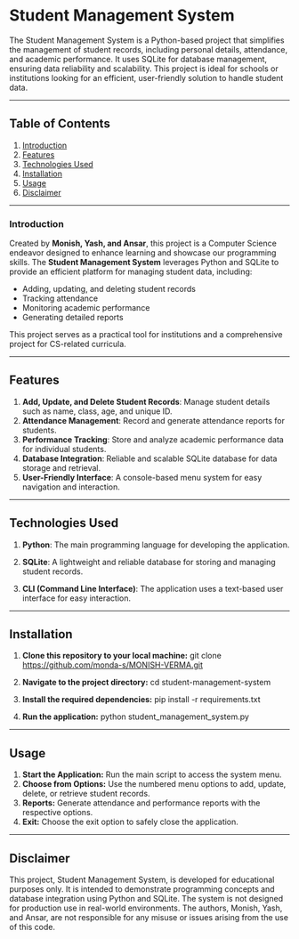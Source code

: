 # **Student Management System**

The Student Management System is a Python-based project that simplifies the management of student records, including personal details, attendance, and academic performance. It uses SQLite for database management, ensuring data reliability and scalability. This project is ideal for schools or institutions looking for an efficient, user-friendly solution to handle student data.

---

## **Table of Contents**  
1. [Introduction](#introduction)  
2. [Features](#features)  
3. [Technologies Used](#technologies-used)  
4. [Installation](#installation)  
5. [Usage](#usage)  
6. [Disclaimer](#disclaimer)   

---

### **Introduction**  

Created by **Monish, Yash, and Ansar**, this project is a Computer Science endeavor designed to enhance learning and showcase our programming skills. The **Student Management System** leverages Python and SQLite to provide an efficient platform for managing student data, including:  

- Adding, updating, and deleting student records  
- Tracking attendance  
- Monitoring academic performance  
- Generating detailed reports  

This project serves as a practical tool for institutions and a comprehensive project for CS-related curricula.

---
## **Features**  
1. **Add, Update, and Delete Student Records**: Manage student details such as name, class, age, and unique ID.  
2. **Attendance Management**: Record and generate attendance reports for students.  
3. **Performance Tracking**: Store and analyze academic performance data for individual students.  
4. **Database Integration**: Reliable and scalable SQLite database for data storage and retrieval.  
5. **User-Friendly Interface**: A console-based menu system for easy navigation and interaction.  

---
## **Technologies Used**
1. **Python**: The main programming language for developing the application.

2. **SQLite**: A lightweight and reliable database for storing and managing student records.

3. **CLI (Command Line Interface)**: The application uses a text-based user interface for easy interaction.

---
## **Installation**
1. **Clone this repository to your local machine:**
git clone https://github.com/monda-s/MONISH-VERMA.git
2. **Navigate to the project directory:**
cd student-management-system

3. **Install the required dependencies:**
pip install -r requirements.txt
4. **Run the application:**
python student_management_system.py

---

## **Usage**
1. **Start the Application:** Run the main script to access the system menu.
2. **Choose from Options:** Use the numbered menu options to add, update, delete, or retrieve student records.
3. **Reports:** Generate attendance and performance reports with the respective options.
4. **Exit:** Choose the exit option to safely close the application.

---

## **Disclaimer**
This project, Student Management System, is developed for educational purposes only. It is intended to demonstrate programming concepts and database integration using Python and SQLite. The system is not designed for production use in real-world environments. The authors, Monish, Yash, and Ansar, are not responsible for any misuse or issues arising from the use of this code.

